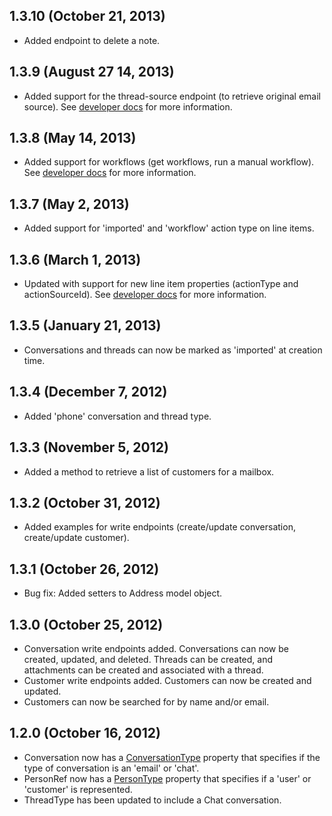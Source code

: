 ## 1.3.10 (October 21, 2013)

* Added endpoint to delete a note.

## 1.3.9 (August 27 14, 2013)

* Added support for the thread-source endpoint (to retrieve original email source). See [developer docs](http://developer.helpscout.net/conversations/thread/source/) for more information.

## 1.3.8 (May 14, 2013)

* Added support for workflows (get workflows, run a manual workflow). See [developer docs](http://developer.helpscout.net/workflows/list/) for more information.

## 1.3.7 (May 2, 2013)

* Added support for 'imported' and 'workflow' action type on line items.

## 1.3.6 (March 1, 2013)

* Updated with support for new line item properties (actionType and actionSourceId). See [developer docs](http://developer.helpscout.net/) for more information.

## 1.3.5 (January 21, 2013)

* Conversations and threads can now be marked as 'imported' at creation time.

## 1.3.4 (December 7, 2012)

* Added 'phone' conversation and thread type.

## 1.3.3 (November 5, 2012)

* Added a method to retrieve a list of customers for a mailbox.

## 1.3.2 (October 31, 2012)

* Added examples for write endpoints (create/update conversation, create/update customer).

## 1.3.1 (October 26, 2012)

* Bug fix: Added setters to Address model object.

## 1.3.0 (October 25, 2012)

* Conversation write endpoints added. Conversations can now be created, updated, and deleted. Threads can be created, and attachments can be created and associated with a thread.
* Customer write endpoints added. Customers can now be created and updated.
* Customers can now be searched for by name and/or email.

## 1.2.0 (October 16, 2012)

* Conversation now has a [ConversationType](https://github.com/helpscout/helpscout-api-java/blob/master/src/main/java/net/helpscout/api/cbo/ConversationType.java) property that specifies if the type of conversation is an 'email' or 'chat'.
* PersonRef now has a [PersonType](https://github.com/helpscout/helpscout-api-java/blob/master/src/main/java/net/helpscout/api/cbo/PersonType.java) property that specifies if a 'user' or 'customer' is represented.
* ThreadType has been updated to include a Chat conversation.